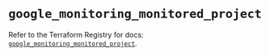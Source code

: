# `google_monitoring_monitored_project`

Refer to the Terraform Registry for docs: [`google_monitoring_monitored_project`](https://registry.terraform.io/providers/hashicorp/google/6.49.0/docs/resources/monitoring_monitored_project).
